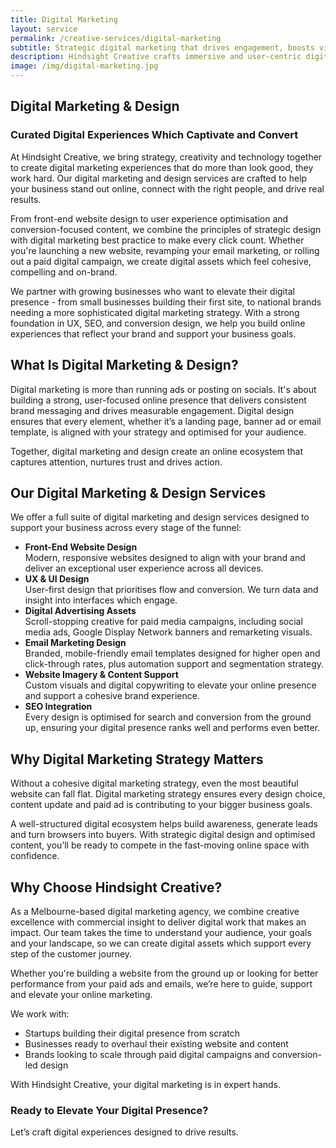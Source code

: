 ```yaml
---
title: Digital Marketing
layout: service
permalink: /creative-services/digital-marketing
subtitle: Strategic digital marketing that drives engagement, boosts visibility, and grows your brand online.
description: Hindsight Creative crafts immersive and user-centric digital design elements which captivate your audience and elevate your brand. Our expert team combines creativity, strategy, and cutting-edge technology to deliver exceptional front-end web design, user experience (UX) design, digital ad assets, email templates, and website imagery. We are dedicated to creating digital experiences that leave a lasting impact and drive meaningful results.
image: /img/digital-marketing.jpg
---
```


## Digital Marketing & Design

### Curated Digital Experiences Which Captivate and Convert

At Hindsight Creative, we bring strategy, creativity and technology together to create digital marketing experiences that do more than look good, they work hard. Our digital marketing and design services are crafted to help your business stand out online, connect with the right people, and drive real results.

From front-end website design to user experience optimisation and conversion-focused content, we combine the principles of strategic design with digital marketing best practice to make every click count. Whether you're launching a new website, revamping your email marketing, or rolling out a paid digital campaign, we create digital assets which feel cohesive, compelling and on-brand.

We partner with growing businesses who want to elevate their digital presence - from small businesses building their first site, to national brands needing a more sophisticated digital marketing strategy. With a strong foundation in UX, SEO, and conversion design, we help you build online experiences that reflect your brand and support your business goals.

## What Is Digital Marketing & Design?

Digital marketing is more than running ads or posting on socials. It's about building a strong, user-focused online presence that delivers consistent brand messaging and drives measurable engagement. Digital design ensures that every element, whether it’s a landing page, banner ad or email template, is aligned with your strategy and optimised for your audience.

Together, digital marketing and design create an online ecosystem that captures attention, nurtures trust and drives action.

## Our Digital Marketing & Design Services

We offer a full suite of digital marketing and design services designed to support your business across every stage of the funnel:

- **Front-End Website Design**  
   Modern, responsive websites designed to align with your brand and deliver an exceptional user experience across all devices.
- **UX & UI Design**  
   User-first design that prioritises flow and conversion. We turn data and insight into interfaces which engage.
- **Digital Advertising Assets**  
   Scroll-stopping creative for paid media campaigns, including social media ads, Google Display Network banners and remarketing visuals.
- **Email Marketing Design**  
   Branded, mobile-friendly email templates designed for higher open and click-through rates, plus automation support and segmentation strategy.
- **Website Imagery & Content Support**  
   Custom visuals and digital copywriting to elevate your online presence and support a cohesive brand experience.
- **SEO Integration**  
   Every design is optimised for search and conversion from the ground up, ensuring your digital presence ranks well and performs even better.

## Why Digital Marketing Strategy Matters

Without a cohesive digital marketing strategy, even the most beautiful website can fall flat. Digital marketing strategy ensures every design choice, content update and paid ad is contributing to your bigger business goals.

A well-structured digital ecosystem helps build awareness, generate leads and turn browsers into buyers. With strategic digital design and optimised content, you’ll be ready to compete in the fast-moving online space with confidence.

## Why Choose Hindsight Creative?

As a Melbourne-based digital marketing agency, we combine creative excellence with commercial insight to deliver digital work that makes an impact. Our team takes the time to understand your audience, your goals and your landscape, so we can create digital assets which support every step of the customer journey.

Whether you're building a website from the ground up or looking for better performance from your paid ads and emails, we’re here to guide, support and elevate your online marketing.

We work with:

- Startups building their digital presence from scratch
- Businesses ready to overhaul their existing website and content
- Brands looking to scale through paid digital campaigns and conversion-led design

With Hindsight Creative, your digital marketing is in expert hands.

### Ready to Elevate Your Digital Presence?

Let’s craft digital experiences designed to drive results.
